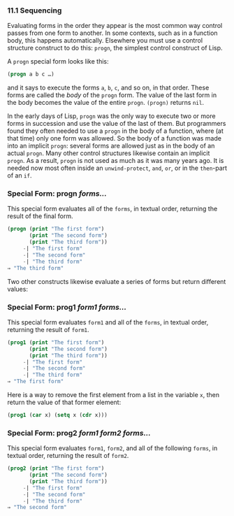

### 11.1 Sequencing

Evaluating forms in the order they appear is the most common way control passes from one form to another. In some contexts, such as in a function body, this happens automatically. Elsewhere you must use a control structure construct to do this: `progn`, the simplest control construct of Lisp.

A `progn` special form looks like this:

```lisp
(progn a b c …)
```

and it says to execute the forms `a`, `b`, `c`, and so on, in that order. These forms are called the *body* of the `progn` form. The value of the last form in the body becomes the value of the entire `progn`. `(progn)` returns `nil`.

In the early days of Lisp, `progn` was the only way to execute two or more forms in succession and use the value of the last of them. But programmers found they often needed to use a `progn` in the body of a function, where (at that time) only one form was allowed. So the body of a function was made into an implicit `progn`: several forms are allowed just as in the body of an actual `progn`. Many other control structures likewise contain an implicit `progn`. As a result, `progn` is not used as much as it was many years ago. It is needed now most often inside an `unwind-protect`, `and`, `or`, or in the `then`-part of an `if`.

### Special Form: **progn** *forms…*

This special form evaluates all of the `forms`, in textual order, returning the result of the final form.

```lisp
(progn (print "The first form")
       (print "The second form")
       (print "The third form"))
     -| "The first form"
     -| "The second form"
     -| "The third form"
⇒ "The third form"
```

Two other constructs likewise evaluate a series of forms but return different values:

### Special Form: **prog1** *form1 forms…*

This special form evaluates `form1` and all of the `forms`, in textual order, returning the result of `form1`.

```lisp
(prog1 (print "The first form")
       (print "The second form")
       (print "The third form"))
     -| "The first form"
     -| "The second form"
     -| "The third form"
⇒ "The first form"
```

Here is a way to remove the first element from a list in the variable `x`, then return the value of that former element:

```lisp
(prog1 (car x) (setq x (cdr x)))
```

### Special Form: **prog2** *form1 form2 forms…*

This special form evaluates `form1`, `form2`, and all of the following `forms`, in textual order, returning the result of `form2`.

```lisp
(prog2 (print "The first form")
       (print "The second form")
       (print "The third form"))
     -| "The first form"
     -| "The second form"
     -| "The third form"
⇒ "The second form"
```
